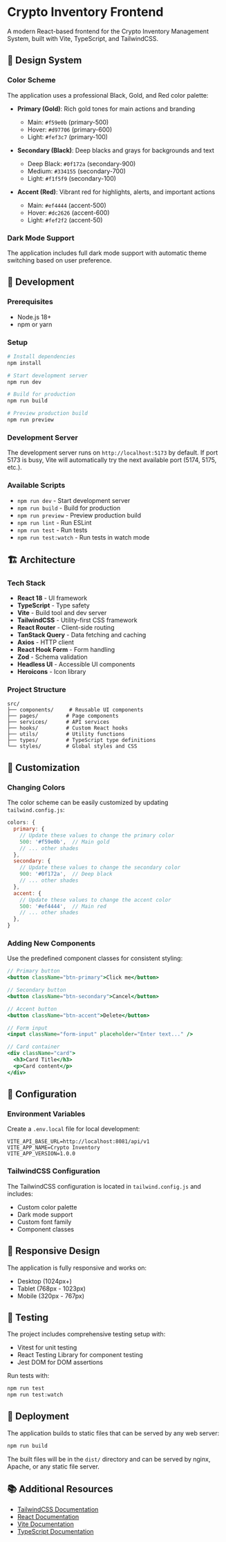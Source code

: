 # Crypto Inventory Frontend

A modern React-based frontend for the Crypto Inventory Management System, built with Vite, TypeScript, and TailwindCSS.

## 🎨 Design System

### Color Scheme
The application uses a professional Black, Gold, and Red color palette:

- **Primary (Gold)**: Rich gold tones for main actions and branding
  - Main: `#f59e0b` (primary-500)
  - Hover: `#d97706` (primary-600)
  - Light: `#fef3c7` (primary-100)

- **Secondary (Black)**: Deep blacks and grays for backgrounds and text
  - Deep Black: `#0f172a` (secondary-900)
  - Medium: `#334155` (secondary-700)
  - Light: `#f1f5f9` (secondary-100)

- **Accent (Red)**: Vibrant red for highlights, alerts, and important actions
  - Main: `#ef4444` (accent-500)
  - Hover: `#dc2626` (accent-600)
  - Light: `#fef2f2` (accent-50)

### Dark Mode Support
The application includes full dark mode support with automatic theme switching based on user preference.

## 🚀 Development

### Prerequisites
- Node.js 18+
- npm or yarn

### Setup
```bash
# Install dependencies
npm install

# Start development server
npm run dev

# Build for production
npm run build

# Preview production build
npm run preview
```

### Development Server
The development server runs on `http://localhost:5173` by default. If port 5173 is busy, Vite will automatically try the next available port (5174, 5175, etc.).

### Available Scripts
- `npm run dev` - Start development server
- `npm run build` - Build for production
- `npm run preview` - Preview production build
- `npm run lint` - Run ESLint
- `npm run test` - Run tests
- `npm run test:watch` - Run tests in watch mode

## 🏗️ Architecture

### Tech Stack
- **React 18** - UI framework
- **TypeScript** - Type safety
- **Vite** - Build tool and dev server
- **TailwindCSS** - Utility-first CSS framework
- **React Router** - Client-side routing
- **TanStack Query** - Data fetching and caching
- **Axios** - HTTP client
- **React Hook Form** - Form handling
- **Zod** - Schema validation
- **Headless UI** - Accessible UI components
- **Heroicons** - Icon library

### Project Structure
```
src/
├── components/     # Reusable UI components
├── pages/         # Page components
├── services/      # API services
├── hooks/         # Custom React hooks
├── utils/         # Utility functions
├── types/         # TypeScript type definitions
└── styles/        # Global styles and CSS
```

## 🎨 Customization

### Changing Colors
The color scheme can be easily customized by updating `tailwind.config.js`:

```javascript
colors: {
  primary: {
    // Update these values to change the primary color
    500: '#f59e0b',  // Main gold
    // ... other shades
  },
  secondary: {
    // Update these values to change the secondary color
    900: '#0f172a',  // Deep black
    // ... other shades
  },
  accent: {
    // Update these values to change the accent color
    500: '#ef4444',  // Main red
    // ... other shades
  },
}
```

### Adding New Components
Use the predefined component classes for consistent styling:

```jsx
// Primary button
<button className="btn-primary">Click me</button>

// Secondary button
<button className="btn-secondary">Cancel</button>

// Accent button
<button className="btn-accent">Delete</button>

// Form input
<input className="form-input" placeholder="Enter text..." />

// Card container
<div className="card">
  <h3>Card Title</h3>
  <p>Card content</p>
</div>
```

## 🔧 Configuration

### Environment Variables
Create a `.env.local` file for local development:

```env
VITE_API_BASE_URL=http://localhost:8081/api/v1
VITE_APP_NAME=Crypto Inventory
VITE_APP_VERSION=1.0.0
```

### TailwindCSS Configuration
The TailwindCSS configuration is located in `tailwind.config.js` and includes:
- Custom color palette
- Dark mode support
- Custom font family
- Component classes

## 📱 Responsive Design
The application is fully responsive and works on:
- Desktop (1024px+)
- Tablet (768px - 1023px)
- Mobile (320px - 767px)

## 🧪 Testing
The project includes comprehensive testing setup with:
- Vitest for unit testing
- React Testing Library for component testing
- Jest DOM for DOM assertions

Run tests with:
```bash
npm run test
npm run test:watch
```

## 🚀 Deployment
The application builds to static files that can be served by any web server:

```bash
npm run build
```

The built files will be in the `dist/` directory and can be served by nginx, Apache, or any static file server.

## 📚 Additional Resources
- [TailwindCSS Documentation](https://tailwindcss.com/docs)
- [React Documentation](https://react.dev/)
- [Vite Documentation](https://vitejs.dev/)
- [TypeScript Documentation](https://www.typescriptlang.org/docs/)
